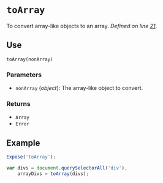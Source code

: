 # `toArray` 
To convert array-like objects to an array. _Defined on line [21](../../F.js#L21)_.

## Use
```
toArray(nonArray)
```

### Parameters
* `nonArray` (_object_): The array-like object to convert.

### Returns
* `Array`
* `Error`

## Example
```javascript
Expose('toArray');

var divs = document.querySelectorAll('div'),
    arrayDivs = toArray(divs);
```